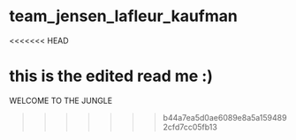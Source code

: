 # team_jensen_lafleur_kaufman
<<<<<<< HEAD

this is the edited read me :)
=======
WELCOME TO THE JUNGLE
>>>>>>> b44a7ea5d0ae6089e8a5a1594892cfd7cc05fb13
